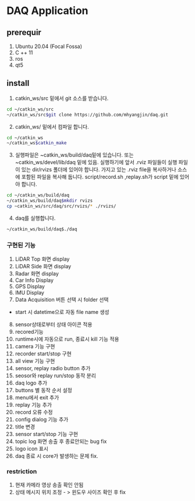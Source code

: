 # DAQ Application

## prerequir
1. Ubuntu 20.04 (Focal Fossa)
2. C ++ 11
3. ros
4. qt5

## install
1. catkin_ws/src 밑에서 git 소스를 받습니다. 

```bash
cd ~/catkin_ws/src
~/catkin_ws/src$git clone https://github.com/mhyangjin/daq.git
```
2. catkin_ws/ 밑에서 컴파일 합니다.

```bash
cd ~/catkin_ws
~/catkin_ws$catkin_make
```

3. 실행파일은 ~catkin_ws/build/daq밑에 있습니다. 또는 ~catkin_ws/devel/lib/daq 밑에 있음.
   실행하기에 앞서 .rviz 파일들이 실행 파일이 있는 dir/rvizs 폴더에 있어야 합니다.
   가지고 있는 .rviz file을 복사하거나 소스에 포함된 파일을 복사해 둡니다.
   script/record.sh ,replay.sh가 script 밑에 있어야 합니다.

```bash
cd ~/catkin_ws/build/daq
~/catkin_ws/build/daq$mkdir rvizs
cp ~catkin_ws/src/daq/src/rvizs/* ./rvizs/
```

4. daq를 실행합니다.
```bash
~/catkin_ws/build/daq$./daq
```
### 구현된 기능
1. LiDAR Top 화면 display
2. LiDAR Side 화면 display
3. Radar 화면 display
4. Car Info Display
5. GPS Display
6. IMU Display
7. Data Acquisition 버튼 선택 시 folder 선택 
  - start 시 datetime으로 자동 file name 생성
8. sensor상태로부터 상태 아이콘 적용
9. recored기능
10. runtime시에 자동으로 run, 종료시 kill 기능 적용
11. camera 기능 구현
12. recorder start/stop 구현
13. all view 기능 구현
14. sensor, replay radio button 추가
15. seosor와 replay run/stop 동작 분리
16. daq logo 추가
17. buttons 별 동작 순서 설정
18. menu에서 exit 추가
19. replay 기능 추가
20. record 오류 수정
21. config dialog 기능 추가
22. title 변경
23. sensor start/stop 기능 구현
24. topic log 화면 송출 후 종료안되는 bug fix
25. logo icon 표시
26. daq 종료 시 core가 발생하는 문제 fix.

### restriction
1. 현재 카메라 영상 송출 확인 안됨
2. 상태 메시지 위치 조정 - > 윈도우 사이즈 확인 후 fix
 


